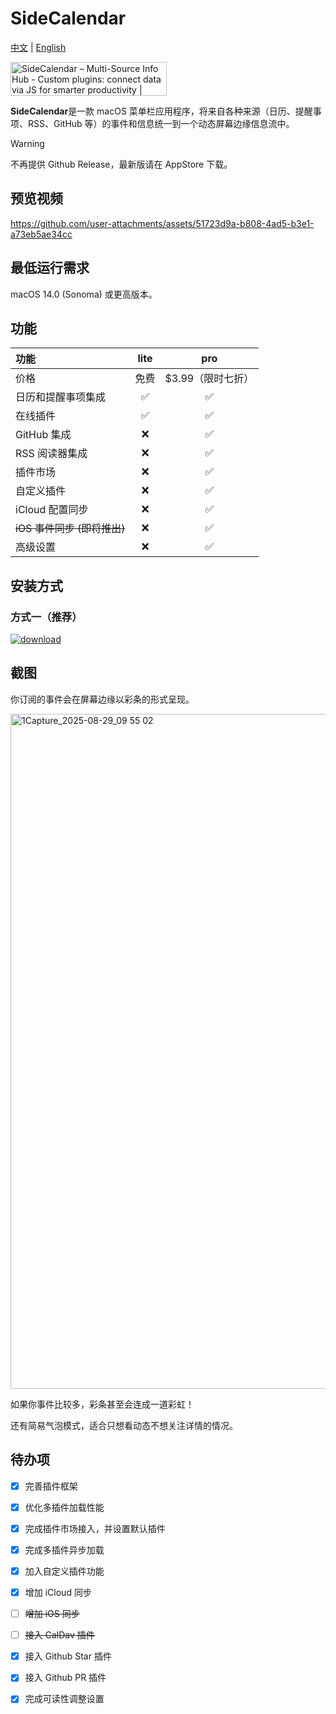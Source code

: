 # SideCalendar

[中文](https://github.com/sha2kyou/SideCalendar/blob/main/README.md) | [English](https://github.com/sha2kyou/SideCalendar/blob/main/README_EN.md)

<a href="https://www.producthunt.com/products/sidecalendar-multi-source-info-hub?embed=true&utm_source=badge-featured&utm_medium=badge&utm_source=badge-sidecalendar&#0045;multi&#0045;source&#0045;info&#0045;hub" target="_blank"><img src="https://api.producthunt.com/widgets/embed-image/v1/featured.svg?post_id=1015841&theme=light&t=1757766551818" alt="SideCalendar&#0032;–&#0032;Multi&#0045;Source&#0032;Info&#0032;Hub - Custom&#0032;plugins&#0058;&#0032;connect&#0032;data&#0032;via&#0032;JS&#0032;for&#0032;smarter&#0032;productivity | Product Hunt" style="width: 250px; height: 54px;" width="250" height="54" /></a>

**SideCalendar**是一款 macOS 菜单栏应用程序，将来自各种来源（日历、提醒事项、RSS、GitHub 等）的事件和信息统一到一个动态屏幕边缘信息流中。

>[!WARNING] 
>不再提供 Github Release，最新版请在 AppStore 下载。

## 预览视频

https://github.com/user-attachments/assets/51723d9a-b808-4ad5-b3e1-a73eb5ae34cc



## 最低运行需求
macOS 14.0 (Sonoma) 或更高版本。

## 功能

| 功能 | lite | pro |
| :--- | :---: | :---: |
| 价格 | 免费 | $3.99（限时七折）|
| 日历和提醒事项集成 | ✅ | ✅ |
| 在线插件 | ✅ | ✅ |
| GitHub 集成 | ❌ | ✅ |
| RSS 阅读器集成 | ❌ | ✅ |
| 插件市场 | ❌ | ✅ |
| 自定义插件 | ❌ | ✅ |
| iCloud 配置同步 | ❌ | ✅ |
| ~~iOS 事件同步 (即将推出)~~ | ❌ | ✅ |
| 高级设置 | ❌ | ✅ |

## 安装方式

### 方式一（推荐）

[![download](https://oss.tr1ck.cn/image/20250826/6VuezL.png)](https://apps.apple.com/cn/app/sidecalendar/id6751482006)

## 截图

你订阅的事件会在屏幕边缘以彩条的形式呈现。

<img width="1920" height="1080" alt="1Capture_2025-08-29_09 55 02" src="https://github.com/user-attachments/assets/52dd6b0d-1889-428e-b5f1-eb10802254d1" />

如果你事件比较多，彩条甚至会连成一道彩虹！

还有简易气泡模式，适合只想看动态不想关注详情的情况。

## 待办项

- [x] 完善插件框架
- [x] 优化多插件加载性能
- [x] 完成插件市场接入，并设置默认插件
- [x] 完成多插件异步加载
- [x] 加入自定义插件功能
- [x] 增加 iCloud 同步
- [ ] ~~增加 iOS 同步~~
- [ ] ~~接入 CalDav 插件~~
- [x] 接入 Github Star 插件
- [x] 接入 Github PR 插件
- [x] 完成可读性调整设置



